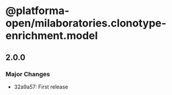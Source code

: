 # @platforma-open/milaboratories.clonotype-enrichment.model

## 2.0.0

### Major Changes

- 32a9a57: First release
